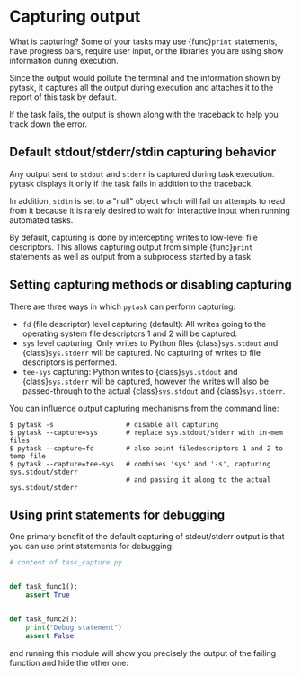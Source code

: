 # Capturing output

What is capturing? Some of your tasks may use {func}`print` statements, have progress
bars, require user input, or the libraries you are using show information during
execution.

Since the output would pollute the terminal and the information shown by pytask, it
captures all the output during execution and attaches it to the report of this task by
default.

If the task fails, the output is shown along with the traceback to help you track down
the error.

## Default stdout/stderr/stdin capturing behavior

Any output sent to `stdout` and `stderr` is captured during task execution. pytask
displays it only if the task fails in addition to the traceback.

In addition, `stdin` is set to a "null" object which will fail on attempts to read from
it because it is rarely desired to wait for interactive input when running automated
tasks.

By default, capturing is done by intercepting writes to low-level file descriptors. This
allows capturing output from simple {func}`print` statements as well as output from a
subprocess started by a task.

## Setting capturing methods or disabling capturing

There are three ways in which `pytask` can perform capturing:

- `fd` (file descriptor) level capturing (default): All writes going to the operating
  system file descriptors 1 and 2 will be captured.
- `sys` level capturing: Only writes to Python files {class}`sys.stdout` and
  {class}`sys.stderr` will be captured. No capturing of writes to file descriptors is
  performed.
- `tee-sys` capturing: Python writes to {class}`sys.stdout` and {class}`sys.stderr` will
  be captured, however the writes will also be passed-through to the actual
  {class}`sys.stdout` and {class}`sys.stderr`.

You can influence output capturing mechanisms from the command line:

```console
$ pytask -s                  # disable all capturing
$ pytask --capture=sys       # replace sys.stdout/stderr with in-mem files
$ pytask --capture=fd        # also point filedescriptors 1 and 2 to temp file
$ pytask --capture=tee-sys   # combines 'sys' and '-s', capturing sys.stdout/stderr
                             # and passing it along to the actual sys.stdout/stderr
```

## Using print statements for debugging

One primary benefit of the default capturing of stdout/stderr output is that you can use
print statements for debugging:

```python
# content of task_capture.py


def task_func1():
    assert True


def task_func2():
    print("Debug statement")
    assert False
```

and running this module will show you precisely the output of the failing function and
hide the other one:

```{include} ../_static/md/capture.md
```
